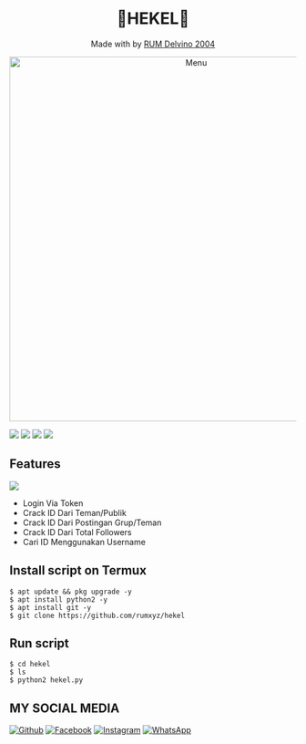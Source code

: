 <h1 align="center">
  🎲HEKEL🎲
</h1>
</div>
<p align="center">
  Made with  by <a href="git clone https://github.com/rumxyz">RUM Delvino 2004</a>
</p>
<p align="center">
 <img src="https://github.com/rumxyz/hekel/blob/main/FB_IMG_16071535848717527.jpg" width="640" title="Menu" alt="Menu">
</p>

   ![](https://img.shields.io/badge/Language-1-blue) ![](https://img.shields.io/badge/Python-3.7-green) ![](https://img.shields.io/badge/Size-5KB-orange) ![](https://img.shields.io/badge/Relase-16-09-20-brightgreen)

## Features
<img src="https://github.com/rumxyz/hekel/blob/main/Screenshot_2020-12-05-15-39-00-305_com.termux.jpg" />

* Login Via Token
* Crack ID Dari Teman/Publik
* Crack ID Dari Postingan Grup/Teman
* Crack ID Dari Total Followers
* Cari ID Menggunakan Username
## Install script on Termux
```
$ apt update && pkg upgrade -y
$ apt install python2 -y
$ apt install git -y
$ git clone https://github.com/rumxyz/hekel
```

## Run script
```
$ cd hekel
$ ls
$ python2 hekel.py
```

## MY SOCIAL MEDIA
[![Github](https://img.shields.io/badge/Github-Ikuti-green?style=for-the-badge&logo=github)](https://github.com/rumxyz)
[![Facebook](https://img.shields.io/badge/Facebook-Ikuti-green?style=for-the-badge&logo=facebook)](https://m.facebook.com/RUMXYZ5X)
[![Instagram](https://img.shields.io/badge/Instagram-Ikuti-green?style=for-the-badge&logo=instagram)](https://Instagram.com/_rumxyz)
[![WhatsApp](https://img.shields.io/badge/whatsapp-Hubungi-brightgreen?style=for-the-badge&logo=whatsapp)](https://api.whatsapp.com/send/?phone=%2B6285695037877&text&app_absent=0)

